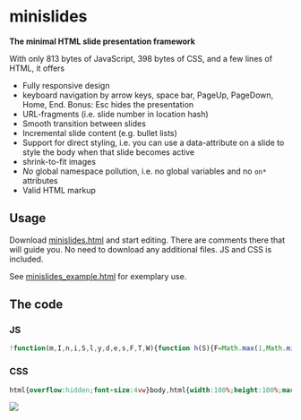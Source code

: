 # minislides

**The minimal HTML slide presentation framework**

With only <span class="js">813</em> bytes of JavaScript, <span class="css">398</span> bytes of CSS, and a few lines of HTML, it offers

* Fully responsive design
* keyboard navigation by arrow keys, space bar, PageUp, PageDown, Home, End.
  Bonus: Esc hides the presentation
* URL-fragments (i.e. slide number in location hash)
* Smooth transition between slides
* Incremental slide content (e.g. bullet lists)
* Support for direct styling, i.e. you can use a data-attribute on a slide to style the body when that slide becomes active
* shrink-to-fit images
* *No* global namespace pollution, i.e. no global variables and no `on*` attributes
* Valid HTML markup

## Usage

Download [minislides.html](dist/minislides.html) and start editing. There are comments there that will guide you. No need to download any additional files. JS and CSS is included.

 See [minislides_example.html](dist/minislides_example.html) for exemplary use. 

## The code

### JS
```javascript
!function(m,I,n,i,S,l,y,d,e,s,F,T,W){function h(S){F=Math.max(1,Math.min(s[i],S||0)),T=s[F-1],Array.from(T[d+"All"](y)).forEach(function(m){m[I].remove(l)}),location.hash=F,W.style[m]=T[n][m]||"",W[n].slide=T[n].slide||F}function A(m){m=location.hash.substr(1),m!=F&&h(m)}W=e.body,s=Array.from(e[d+"All"]("section")),window.addEventListener("keydown",function(m){switch(m.keyCode-32){case 0:case 2:case 7:case 8:m[S]();var n=T[d](y+":not(."+l+")");n?n[I].add(l):F<s[i]&&h(F+1);break;case 1:case 5:case 6:m[S](),F>1&&h(F-1);break;case-5:m[S](),W[I].toggle("muted");break;case 4:m[S](),h(1);break;case 3:m[S](),h(s[i])}},!1),s.forEach(function(m,I){m.id=I+1}),A(),W[I].add("loaded"),setInterval(A,100)}("background","classList","dataset","length","preventDefault","revealed",".incremental","querySelector",document)
```

### CSS
```css
html{overflow:hidden;font-size:4vw}body,html{width:100%;height:100%;margin:0;padding:0}body.loaded{transition:all .3s ease-out}body.loaded section{transition:opacity .5s ease-out}section{position:fixed;top:1vw;bottom:1vw;left:1vw;right:1vw;opacity:0}section:target{z-index:1}body:not(.muted) section:target{opacity:1}img{max-height:100%;max-width:100%}.incremental:not(.revealed){visibility:hidden}
```

[![](https://img.shields.io/github/license/ThomasR/minislides.svg)](LICENSE)
